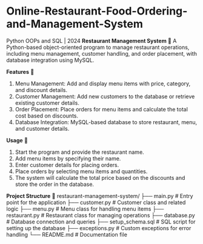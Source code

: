 # Online-Restaurant-Food-Ordering-and-Management-System
Python OOPs and SQL | 2024
**Restaurant Management System** 🍴
A Python-based object-oriented program to manage restaurant operations, including menu management, customer handling, and order placement, with database integration using MySQL.

**Features** 🚀
1. Menu Management: Add and display menu items with price, category, and discount details.
2. Customer Management: Add new customers to the database or retrieve existing customer details.
3. Order Placement: Place orders for menu items and calculate the total cost based on discounts.
4. Database Integration: MySQL-based database to store restaurant, menu, and customer details.

**Usage** 📖
1. Start the program and provide the restaurant name.
2. Add menu items by specifying their name.
3. Enter customer details for placing orders.
4. Place orders by selecting menu items and quantities.
5. The system will calculate the total price based on the discounts and store the order in the database.

**Project Structure** 📂
restaurant-management-system/
├── main.py                # Entry point for the application
├── customer.py            # Customer class and related logic
├── menu.py                # Menu class for handling menu items
├── restaurant.py          # Restaurant class for managing operations
├── database.py            # Database connection and queries
├── setup_schema.sql              # SQL script for setting up the database
├── exceptions.py           # Custom exceptions for error handling
└── README.md              # Documentation file
